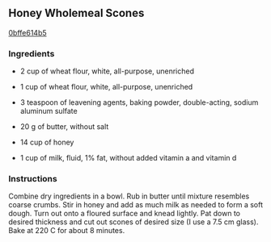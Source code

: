## Honey Wholemeal Scones

[0bffe614b5](http://www.food.com/recipe/honey-wholemeal-scones-365502)

### Ingredients

 - 2 cup of wheat flour, white, all-purpose, unenriched

 - 1 cup of wheat flour, white, all-purpose, unenriched

 - 3 teaspoon of leavening agents, baking powder, double-acting, sodium aluminum sulfate

 - 20 g of butter, without salt

 - 14 cup of honey

 - 1 cup of milk, fluid, 1% fat, without added vitamin a and vitamin d

### Instructions

Combine dry ingredients in a bowl. Rub in butter until mixture resembles coarse crumbs. Stir in honey and add as much milk as needed to form a soft dough. Turn out onto a floured surface and knead lightly. Pat down to desired thickness and cut out scones of desired size (I use a 7.5 cm glass). Bake at 220 C for about 8 minutes.